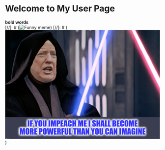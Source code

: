 # Welcome to My User Page <br/>
**bold words**  <br/>
[//]: # (![Funny meme](https://i.pinimg.com/originals/2b/73/6a/2b736a45f214c26ac136deda6bc04b82.jpg))
[//]: # (![Funny meme2](R.jpg))